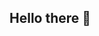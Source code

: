 ## Hello there 👋

<!--
  


- 🔭 I’m currently working on <NULL>
- 🌱 I’m currently learning python 👨‍💻👨‍💻
- 🤔 I’m looking for help with getting started with GitHub

-->
